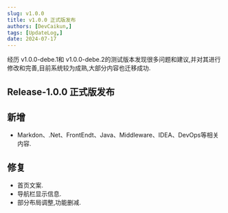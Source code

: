```yaml
---
slug: v1.0.0
title: v1.0.0 正式版发布
authors: [DevCaikun,]
tags: [UpdateLog,]
date: 2024-07-17
---
```

经历 v1.0.0-debe.1和 v1.0.0-debe.2的测试版本发现很多问题和建议,并对其进行修改和完善,目前系统较为成熟,大部分内容也迁移成功.
## Release-1.0.0 正式版发布
## 新增
- Markdon、.Net、FrontEndt、Java、Middleware、IDEA、DevOps等相关内容.
## 修复
- 首页文案.
- 导航栏显示信息.
- 部分布局调整,功能删减.
